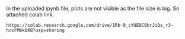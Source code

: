In the uploaded ipynb file, plots are not visible as the file size is big. So attached colab link.

`https://colab.research.google.com/drive/1Rb-9_cYUE8C8brJiQs_r3-hcxFMbk0KB?usp=sharing`
